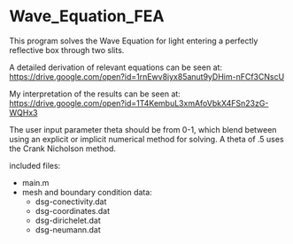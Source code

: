 # Wave_Equation_FEA
This program solves the Wave Equation for light entering a perfectly reflective box through two slits. 

A detailed derivation of relevant equations can be seen at:
https://drive.google.com/open?id=1rnEwv8iyx85anut9yDHim-nFCf3CNscU

My interpretation of the results can be seen at: 
https://drive.google.com/open?id=1T4KembuL3xmAfoVbkX4FSn23zG-WQHx3

The user input parameter theta should be from 0-1, which blend between using an explicit or implicit numerical method for solving. A theta of .5 uses the Crank Nicholson method.

included files:

- main.m
- mesh and boundary condition data: 
    - dsg-conectivity.dat
    - dsg-coordinates.dat
    - dsg-dirichelet.dat
    - dsg-neumann.dat

